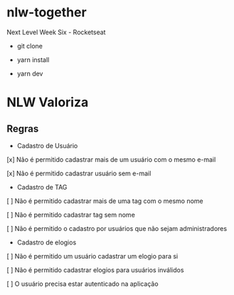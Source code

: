 # nlw-together
Next Level Week Six - Rocketseat

 - git clone 

 - yarn install

 - yarn dev



 # NLW Valoriza

## Regras

- Cadastro de Usuário

 [x] Não é permitido cadastrar mais de um usuário com o mesmo e-mail

 [x] Não é permitido cadastrar usuário sem e-mail

- Cadastro de TAG

[ ] Não é permitido cadastrar mais de uma tag com o mesmo nome

[ ] Não é permitido cadastrar tag sem nome

[ ] Não é permitido o cadastro por usuários que não sejam administradores

- Cadastro de elogios

[ ] Não é permitido um usuário cadastrar um elogio para si

[ ] Não é permitido cadastrar elogios para usuários inválidos

[ ] O usuário precisa estar autenticado na aplicação
